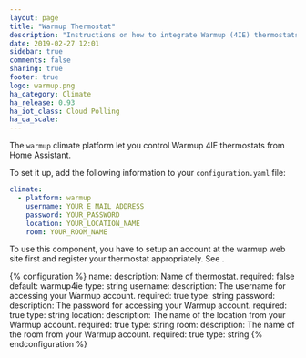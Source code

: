 ```yaml
---
layout: page
title: "Warmup Thermostat"
description: "Instructions on how to integrate Warmup (4IE) thermostats within Home Assistant."
date: 2019-02-27 12:01
sidebar: true
comments: false
sharing: true
footer: true
logo: warmup.png
ha_category: Climate
ha_release: 0.93
ha_iot_class: Cloud Polling
ha_qa_scale:
---
```


The `warmup` climate platform let you control Warmup 4IE thermostats from Home Assistant.

To set it up, add the following information to your `configuration.yaml` file:

```yaml
climate:
  - platform: warmup
    username: YOUR_E_MAIL_ADDRESS
    password: YOUR_PASSWORD
    location: YOUR_LOCATION_NAME
    room: YOUR_ROOM_NAME
```

<p class='note'>
To use this component, you have to setup an account at the warmup web site first and register your thermostat appropriately. See <https://my.warmup.com/login>.
</p>

{% configuration %}
name:
  description: Name of thermostat.
  required: false
  default: warmup4ie
  type: string
username:
  description: The username for accessing your Warmup account.
  required: true
  type: string
password:
  description: The password for accessing your Warmup account.
  required: true
  type: string
location:
  description: The name of the location from your Warmup account.
  required: true
  type: string
room:
  description: The name of the room from your Warmup account.
  required: true
  type: string
{% endconfiguration %}
